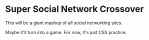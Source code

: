 # Super Social Network Crossover

This will be a giant mashup of all social networking sites.

Maybe it'll turn into a game. For now, it's just CSS practice.
